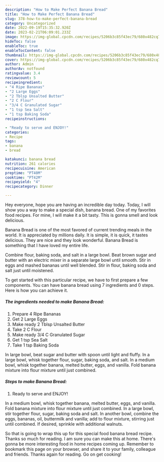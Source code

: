 ```yaml
---
description: "How to Make Perfect Banana Bread"
title: "How to Make Perfect Banana Bread"
slug: 378-how-to-make-perfect-banana-bread
category: Uncategorized
date: 2022-09-19T15:35:32.920Z
date: 2023-02-21T06:09:01.233Z
image: https://img-global.cpcdn.com/recipes/5206b3c85f43ec79/680x482cq70/banana-bread-recipe-main-photo.jpg
hideToc: false
enableToc: true
enableTocContent: false
thumbnail: https://img-global.cpcdn.com/recipes/5206b3c85f43ec79/680x482cq70/banana-bread-recipe-main-photo.jpg
cover: https://img-global.cpcdn.com/recipes/5206b3c85f43ec79/680x482cq70/banana-bread-recipe-main-photo.jpg
author: Admin
authorAv: notfound
ratingvalue: 3.4
reviewcount: 5
recipeingredient:
- "4 Ripe Bananas"
- "2 Large Eggs"
- "2 Tblsp Unsalted Butter"
- "2 C Flour"
- "3/4 C Granulated Sugar"
- "1 tsp Sea Salt"
- "1 tsp Baking Soda"
recipeinstructions:

- "Ready to serve and ENJOY!"
categories:
- Recipe
tags:
- banana
- bread

katakunci: banana bread 
nutrition: 261 calories
recipecuisine: American
preptime: "PT40M"
cooktime: "PT42M"
recipeyield: "4"
recipecategory: Dinner

---
```



Hey everyone, hope you are having an incredible day today. Today, I will show you a way to make a special dish, banana bread. One of my favorites food recipes. For mine, I will make it a bit tasty. This is gonna smell and look delicious.

Banana Bread is one of the most favored of current trending meals in the world. It is appreciated by millions daily. It is simple, it is quick, it tastes delicious. They are nice and they look wonderful. Banana Bread is something that I have loved my entire life.

Combine flour, baking soda, and salt in a large bowl. Beat brown sugar and butter with an electric mixer in a separate large bowl until smooth. Stir in eggs and mashed bananas until well blended. Stir in flour, baking soda and salt just until moistened.


To get started with this particular recipe, we have to first prepare a few components. You can have banana bread using 7 ingredients and 0 steps. Here is how you can achieve it.

<!--inarticleads1-->

##### The ingredients needed to make Banana Bread:

1. Prepare 4 Ripe Bananas
1. Get 2 Large Eggs
1. Make ready 2 Tblsp Unsalted Butter
1. Take 2 C Flour
1. Make ready 3/4 C Granulated Sugar
1. Get 1 tsp Sea Salt
1. Take 1 tsp Baking Soda


In large bowl, beat sugar and butter with spoon until light and fluffy. In a large bowl, whisk together flour, sugar, baking soda, and salt. In a medium bowl, whisk together banana, melted butter, eggs, and vanilla. Fold banana mixture into flour mixture until just combined. 

<!--inarticleads2-->

##### Steps to make Banana Bread:


1. Ready to serve and ENJOY!

In a medium bowl, whisk together banana, melted butter, eggs, and vanilla. Fold banana mixture into flour mixture until just combined. In a large bowl, stir together flour, sugar, baking soda and salt. In another bowl, combine the eggs, bananas, oil, buttermilk and vanilla; add to flour mixture, stirring just until combined. If desired, sprinkle with additional walnuts. 

So that is going to wrap this up for this special food banana bread recipe. Thanks so much for reading. I am sure you can make this at home. There's gonna be more interesting food in home recipes coming up. Remember to bookmark this page on your browser, and share it to your family, colleague and friends. Thanks again for reading. Go on get cooking!
